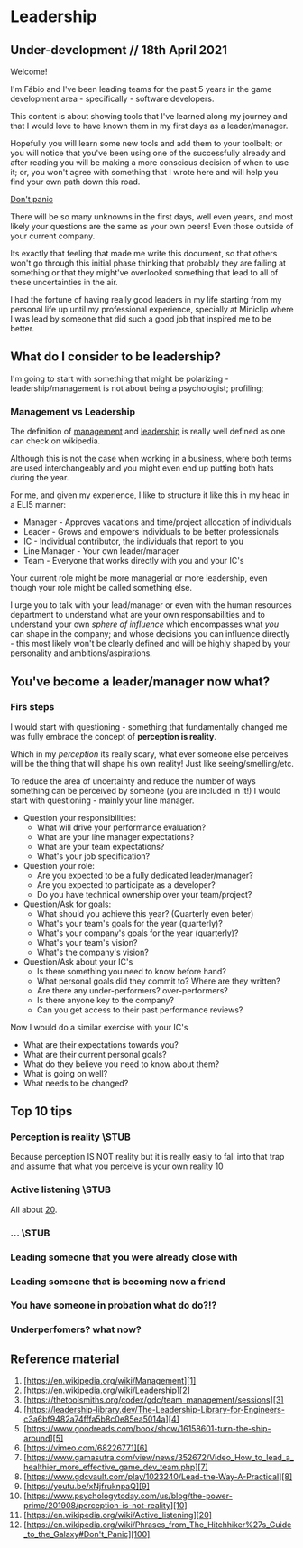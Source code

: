 # Leadership

## Under-development // 18th April 2021

Welcome!

I'm Fábio and I've been leading teams for the past 5 years in the game development area - specifically - software developers.

This content is about showing tools that I've learned along my journey and that I would love to have known them in my first days as a leader/manager.

Hopefully you will learn some new tools and add them to your toolbelt; or you will notice that you've been using one of the successfully already and after reading you will be making a more conscious decision of when to use it; or, you won't agree with something that I wrote here and will help you find your own path down this road.

[Don't panic][100]

There will be so many unknowns in the first days, well even years, and most likely your questions are the same as your own peers! Even those outside of your current company.

Its exactly that feeling that made me write this document, so that others won't go through this initial phase thinking that probably they are failing at something or that they might've overlooked something that lead to all of these uncertainties in the air. 

I had the fortune of having really good leaders in my life starting from my personal life up until my professional experience, specially at Miniclip where I was lead by someone that did such a good job that inspired me to be better.

## What do I consider to be leadership?

I'm going to start with something that might be polarizing - leadership/management is not about being a psychologist; profiling; 

### Management vs Leadership

The definition of [management][1] and [leadership][2] is really well defined as one can check on wikipedia.

Although this is not the case when working in a business, where both terms are used interchangeably and you might even end up putting both hats during the year.

For me, and given my experience, I like to structure it like this in my head in a ELI5 manner:

- Manager - Approves vacations and time/project allocation of individuals
- Leader - Grows and empowers individuals to be better professionals
- IC - Individual contributor, the individuals that report to you
- Line Manager - Your own leader/manager
- Team - Everyone that works directly with you and your IC's

Your current role might be more managerial or more leadership, even though your role might be called something else. 

I urge you to talk with your lead/manager or even with the human resources department to understand what are your own responsabilities and to understand your own _sphere of influence_ which encompasses what _you_ can shape in the company; and whose decisions you can influence directly - this most likely won't be clearly defined and will be highly shaped by your personality and ambitions/aspirations.

## You've become a leader/manager now what?

### Firs steps

I would start with questioning - something that fundamentally changed me was fully embrace the concept of **perception is reality**.

Which in my _perception_ its really scary, what ever someone else perceives will be the thing that will shape his own reality! Just like seeing/smelling/etc.

To reduce the area of uncertainty and reduce the number of ways something can be perceived by someone (you are included in it!) I would start with questioning - mainly your line manager.

- Question your responsibilities:
  - What will drive your performance evaluation?
  - What are your line manager expectations?
  - What are your team expectations?
  - What's your job specification?
- Question your role:
  - Are you expected to be a fully dedicated leader/manager?
  - Are you expected to participate as a developer?
  - Do you have technical ownership over your team/project?
- Question/Ask for goals:
  - What should you achieve this year? (Quarterly even beter)
  - What's your team's goals for the year (quarterly)?
  - What's your company's goals for the year (quarterly)?
  - What's your team's vision?
  - What's the company's vision?
- Question/Ask about your IC's
  - Is there something you need to know before hand?
  - What personal goals did they commit to? Where are they written?
  - Are there any under-performers? over-performers?
  - Is there anyone key to the company?
  - Can you get access to their past performance reviews?

Now I would do a similar exercise with your IC's

- What are their expectations towards you?
- What are their current personal goals?
- What do they believe you need to know about them?
- What is going on well? 
- What needs to be changed?

## Top 10 tips

### Perception is reality \\STUB

Because perception IS NOT reality but it is really easiy to fall into that trap and assume that what you perceive is your own reality [10]

### Active listening \\STUB

All about [20].

### ... \\STUB

### Leading someone that you were already close with

### Leading someone that is becoming now a friend

### You have someone in probation what do do?!?

### Underperfomers? what now?

## Reference material

1. [https://en.wikipedia.org/wiki/Management][1]
2. [https://en.wikipedia.org/wiki/Leadership][2]
3. [https://thetoolsmiths.org/codex/gdc/team_management/sessions][3]
4. [https://leadership-library.dev/The-Leadership-Library-for-Engineers-c3a6bf9482a74fffa5b8c0e85ea5014a][4]
5. [https://www.goodreads.com/book/show/16158601-turn-the-ship-around][5]
6. [https://vimeo.com/68226771][6]
7. [https://www.gamasutra.com/view/news/352672/Video_How_to_lead_a_healthier_more_effective_game_dev_team.php][7]
8. [https://www.gdcvault.com/play/1023240/Lead-the-Way-A-Practical][8]
9. [https://youtu.be/xNjfruknpaQ][9]
10. [https://www.psychologytoday.com/us/blog/the-power-prime/201908/perception-is-not-reality][10]
11. [https://en.wikipedia.org/wiki/Active_listening][20]
12. [https://en.wikipedia.org/wiki/Phrases_from_The_Hitchhiker%27s_Guide_to_the_Galaxy#Don't_Panic][100]

[1]: https://en.wikipedia.org/wiki/Management
[2]: https://en.wikipedia.org/wiki/Leadership
[3]: https://thetoolsmiths.org/codex/gdc/team_management/sessions
[4]: https://leadership-library.dev/The-Leadership-Library-for-Engineers-c3a6bf9482a74fffa5b8c0e85ea5014a
[5]: https://www.goodreads.com/book/show/16158601-turn-the-ship-around
[6]: https://vimeo.com/68226771
[7]: https://www.gamasutra.com/view/news/352672/Video_How_to_lead_a_healthier_more_effective_game_dev_team.php
[8]: https://www.gdcvault.com/play/1023240/Lead-the-Way-A-Practical
[9]: https://youtu.be/xNjfruknpaQ
[10]: https://www.psychologytoday.com/us/blog/the-power-prime/201908/perception-is-not-reality
[20]: https://en.wikipedia.org/wiki/Active_listening
[100]: https://en.wikipedia.org/wiki/Phrases_from_The_Hitchhiker%27s_Guide_to_the_Galaxy#Don't_Panic
